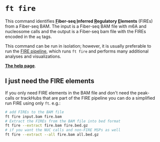 # `ft fire`

This command identifies **<ins>F</ins>iber-seq <ins>I</ins>nferred <ins>R</ins>egulatory <ins>E</ins>lements** (FIREs) from a Fiber-seq BAM. The input is a Fiber-seq BAM file with m6A and nucleosome calls and the output is a Fiber-seq bam file with the FIREs encoded in the `aq` tags.

This command can be run in isolation; however, it is usually preferable to run the [FIRE pipeline](https://github.com/fiberseq/FIRE), which runs `ft fire` and performs many additional analyses and visualizations.

[**The help page**](../help.md#ft-fire).

## I just need the FIRE elements

If you only need FIRE elements in the BAM file and don't need the peak-calls or trackHubs that are part of the FIRE pipeline you can do a simplified run FIRE using only `ft`. e.g.:

```bash
# add FIREs to the BAM file
ft fire input.bam fire.bam
# Extract the FIREs from the BAM file into bed format
ft fire --extract fire.bam fire.bed.gz
# if you want the NUC calls and non-FIRE MSPs as well
ft fire --extract --all fire.bam all.bed.gz
```
